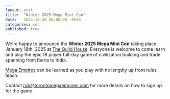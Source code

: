 ```yaml
---
layout: post
title:  "Winter 2025 Mega Mini Con"
date:   2024-10-26 00:00:00 -0500
categories: con
published: true
---
```

We're happy to announce the **Winter 2025 Mega Mini Con** taking place January 18th, 2025 at [The Guild House](https://theguildhouse.ca/). Everyone is welcome to come learn and play the epic 18 player full-day game of civilization building and trade spanning from Iberia to India. 

[Mega Empires](https://mega-empires.com) can be learned as you play with no lengthy up front rules teach. 

Contact [rob@torontomegaempires.com](mailto:rob@torontomegaempires.com) for more details on how to sign up for the game.